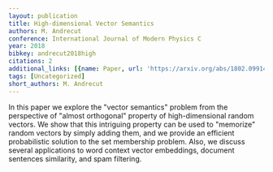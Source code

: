 ```yaml
---
layout: publication
title: High-dimensional Vector Semantics
authors: M. Andrecut
conference: International Journal of Modern Physics C
year: 2018
bibkey: andrecut2018high
citations: 2
additional_links: [{name: Paper, url: 'https://arxiv.org/abs/1802.09914'}]
tags: [Uncategorized]
short_authors: M. Andrecut
---
```

In this paper we explore the "vector semantics" problem from the perspective
of "almost orthogonal" property of high-dimensional random vectors. We show
that this intriguing property can be used to "memorize" random vectors by
simply adding them, and we provide an efficient probabilistic solution to the
set membership problem. Also, we discuss several applications to word context
vector embeddings, document sentences similarity, and spam filtering.